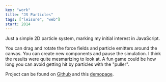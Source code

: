 ```yaml
---
key: "work"
title: "JS Particles"
tags: ["leisure", "web"]
start: 2014
---
```

Just a simple 2D particle system, marking my initial interest in JavaScript.
<!-- end -->
You can drag and rotate the force fields and particle emitters around the canvas. You can create new components and pause the simulation. I think the results were quite mesmarizing to look at. A fun game could be how long you can avoid getting hit by particles with the "puller".

Project can be found on [Github](https://github.com/micnil/JS-Particle-System) and this [demopage](http://micnil.github.io/JS-Particle-System/).